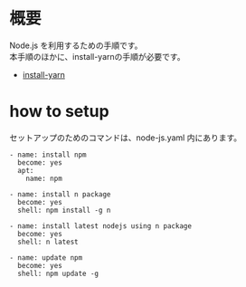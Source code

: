 # 概要
Node.js を利用するための手順です。  
本手順のほかに、install-yarnの手順が必要です。  
- [install-yarn](https://github.com/latonaio/install-yarn)

# how to setup
セットアップのためのコマンドは、node-js.yaml 内にあります。

```
- name: install npm
  become: yes
  apt:
    name: npm

- name: install n package
  become: yes
  shell: npm install -g n 

- name: install latest nodejs using n package
  become: yes
  shell: n latest

- name: update npm
  become: yes
  shell: npm update -g
```

